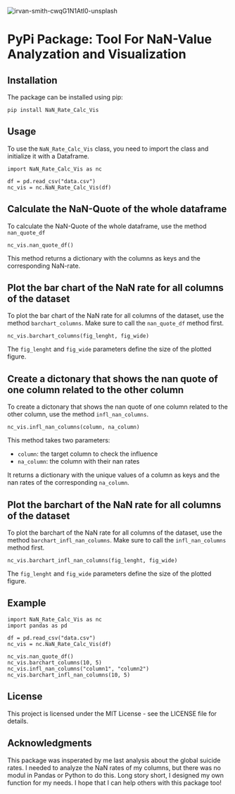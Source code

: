![irvan-smith-cwqG1N1AtI0-unsplash](https://user-images.githubusercontent.com/119667336/213816542-efbb9f68-4fa3-4126-ab01-7afcec1faeba.jpg)


# PyPi Package: Tool For NaN-Value Analyzation and Visualization

## Installation

The package can be installed using pip:
```
pip install NaN_Rate_Calc_Vis
```
## Usage

To use the `NaN_Rate_Calc_Vis` class, you need to import the class and initialize it with a Dataframe.
```
import NaN_Rate_Calc_Vis as nc

df = pd.read_csv("data.csv")
nc_vis = nc.NaN_Rate_Calc_Vis(df)
```
## Calculate the NaN-Quote of the whole dataframe

To calculate the NaN-Quote of the whole dataframe, use the method `nan_quote_df`
```
nc_vis.nan_quote_df()
```
This method returns a dictionary with the columns as keys and the corresponding NaN-rate.

## Plot the bar chart of the NaN rate for all columns of the dataset

To plot the bar chart of the NaN rate for all columns of the dataset, use the method `barchart_columns`. Make sure to call the `nan_quote_df` method first.

```
nc_vis.barchart_columns(fig_lenght, fig_wide)
```

The `fig_lenght` and `fig_wide` parameters define the size of the plotted figure.

## Create a dictonary that shows the nan quote of one column related to the other column

To create a dictonary that shows the nan quote of one column related to the other column, use the method `infl_nan_columns`.

```
nc_vis.infl_nan_columns(column, na_column)
```

This method takes two parameters:

- `column`: the target column to check the influence
- `na_column`: the column with their nan rates

It returns a dictionary with the unique values of a column as keys and the nan rates of the corresponding `na_column`.

## Plot the barchart of the NaN rate for all columns of the dataset

To plot the barchart of the NaN rate for all columns of the dataset, use the method `barchart_infl_nan_columns`. Make sure to call the `infl_nan_columns` method first.

```
nc_vis.barchart_infl_nan_columns(fig_lenght, fig_wide)
```

The `fig_lenght` and `fig_wide` parameters define the size of the plotted figure.

## Example

```
import NaN_Rate_Calc_Vis as nc
import pandas as pd

df = pd.read_csv("data.csv")
nc_vis = nc.NaN_Rate_Calc_Vis(df)

nc_vis.nan_quote_df()
nc_vis.barchart_columns(10, 5)
nc_vis.infl_nan_columns("column1", "column2")
nc_vis.barchart_infl_nan_columns(10, 5)
```

## License

This project is licensed under the MIT License - see the LICENSE file for details.

## Acknowledgments
This package was insperated by me last analysis about the global suicide rates. I needed to analyze the NaN rates of my columns, but there was no modul in Pandas or Python to do this. Long story short, I designed  my own function for my needs. I hope that I can help others with this package too!
